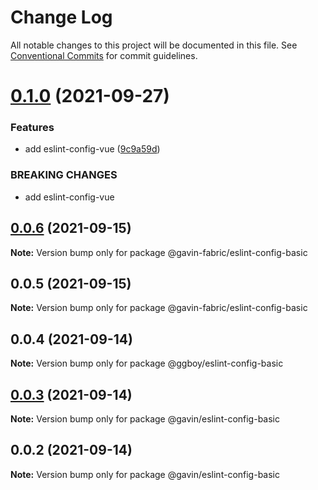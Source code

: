 # Change Log

All notable changes to this project will be documented in this file.
See [Conventional Commits](https://conventionalcommits.org) for commit guidelines.

# [0.1.0](https://github.com/G-G-boy/fabric/compare/@gavin-fabric/eslint-config-basic@0.0.6...@gavin-fabric/eslint-config-basic@0.1.0) (2021-09-27)

### Features

- add eslint-config-vue ([9c9a59d](https://github.com/G-G-boy/fabric/commit/9c9a59dd12dccdd8b09274f75b4b598ce787c0bb))

### BREAKING CHANGES

- add eslint-config-vue

## [0.0.6](https://github.com/G-G-boy/fabric/compare/@gavin-fabric/eslint-config-basic@0.0.5...@gavin-fabric/eslint-config-basic@0.0.6) (2021-09-15)

**Note:** Version bump only for package @gavin-fabric/eslint-config-basic

## 0.0.5 (2021-09-15)

**Note:** Version bump only for package @gavin-fabric/eslint-config-basic

## 0.0.4 (2021-09-14)

**Note:** Version bump only for package @ggboy/eslint-config-basic

## [0.0.3](https://github.com/G-G-boy/fabric/compare/@gavin/eslint-config-basic@0.0.2...@gavin/eslint-config-basic@0.0.3) (2021-09-14)

**Note:** Version bump only for package @gavin/eslint-config-basic

## 0.0.2 (2021-09-14)

**Note:** Version bump only for package @gavin/eslint-config-basic
